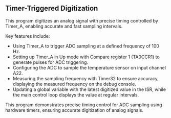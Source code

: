 ## Timer-Triggered Digitization

This program digitizes an analog signal with precise timing controlled by Timer_A, enabling accurate and fast sampling intervals.

Key features include:
- Using Timer_A to trigger ADC sampling at a defined frequency of 100 Hz.
- Setting up Timer_A in Up mode with Compare register 1 (TA0CCR1) to generate pulses for ADC triggering.
- Configuring the ADC to sample the temperature sensor on input channel A22.
- Measuring the sampling frequency with Timer32 to ensure accuracy, displaying the measured frequency on the debug console.
- Updating a global variable with the latest digitized value in the ISR, while the main control loop displays the value at regular intervals.

This program demonstrates precise timing control for ADC sampling using hardware timers, ensuring accurate digitization of analog signals.